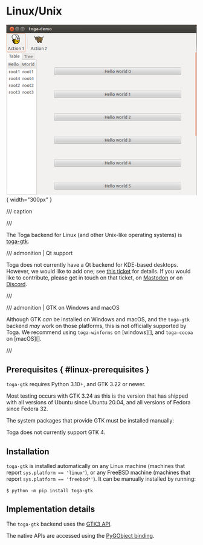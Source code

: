 # Linux/Unix

![image](../images/gtk.png){ width="300px" }

/// caption

///

<!-- TODO: Update alt text -->

The Toga backend for Linux (and other Unix-like operating systems) is
[toga-gtk](https://github.com/beeware/toga/tree/main/gtk).

/// admonition | Qt support

Toga does not currently have a Qt backend for KDE-based desktops.
However, we would like to add one; see [this
ticket](https://github.com/beeware/toga/issues/1142) for details. If you
would like to contribute, please get in touch on that ticket, on
[Mastodon](https://fosstodon.org/@beeware) or on
[Discord](https://beeware.org/bee/chat/).

///

/// admonition | GTK on Windows and macOS

Although GTK *can* be installed on Windows and macOS, and the `toga-gtk`
backend *may* work on those platforms, this is not officially supported
by Toga. We recommend using `toga-winforms` on
[windows][], and `toga-cocoa` on
[macOS][].

///

## Prerequisites  { #linux-prerequisites }

`toga-gtk` requires Python 3.10+, and GTK 3.22 or newer.

Most testing occurs with GTK 3.24 as this is the version that has
shipped with all versions of Ubuntu since Ubuntu 20.04, and all versions
of Fedora since Fedora 32.

The system packages that provide GTK must be installed manually:

Toga does not currently support GTK 4.

## Installation

`toga-gtk` is installed automatically on any Linux machine (machines
that report `sys.platform == 'linux'`), or any FreeBSD machine (machines
that report `sys.platform == 'freebsd*'`). It can be manually installed
by running:

```console
$ python -m pip install toga-gtk
```

## Implementation details

The `toga-gtk` backend uses the [GTK3 API](https://docs.gtk.org/gtk3/).

The native APIs are accessed using the [PyGObject
binding](https://pygobject.readthedocs.io).
